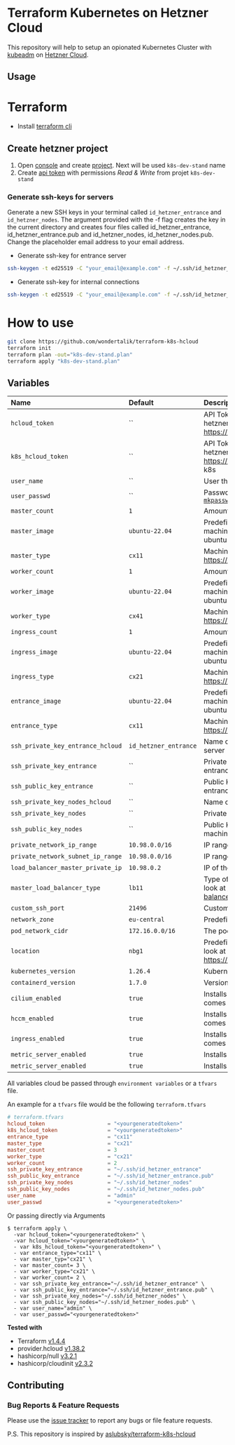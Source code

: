 # Terraform Kubernetes on Hetzner Cloud

This repository will help to setup an opionated Kubernetes Cluster with [kubeadm](https://kubernetes.io/docs/setup/independent/create-cluster-kubeadm/) on [Hetzner Cloud](https://www.hetzner.com/cloud?country=us).

## Usage

# Terraform

- Install [terraform cli](https://developer.hashicorp.com/terraform/tutorials/aws-get-started/install-cli)

## Create hetzner project

1. Open [console](https://console.hetzner.cloud) and create [project](https://docs.hetzner.com/cloud/general/faq). Next will be used  `k8s-dev-stand` name
2. Create [api token](https://docs.hetzner.com/cloud/api/getting-started/generating-api-token) with permissions *Read & Write* from projet `k8s-dev-stand`

### Generate ssh-keys for servers

Generate a new SSH keys in your terminal called `id_hetzner_entrance` and `id_hetzner_nodes`. The argument provided with the -f flag creates the key in the current directory and creates four files called id_hetzner_entrance, id_hetzner_entrance.pub and id_hetzner_nodes, id_hetzner_nodes.pub. Change the placeholder email address to your email address.

- Generate ssh-key for entrance server

```sh
ssh-keygen -t ed25519 -C "your_email@example.com" -f ~/.ssh/id_hetzner_entrance
```

- Generate ssh-key for internal connections

```sh
ssh-keygen -t ed25519 -C "your_email@example.com" -f ~/.ssh/id_hetzner_nodes
```




# How to use

```sh
git clone https://github.com/wondertalik/terraform-k8s-hcloud
terraform init
terraform plan -out="k8s-dev-stand.plan"
terraform apply "k8s-dev-stand.plan"
```

## Variables

| Name                              | Default               | Description                                                                                                                                              | Required |
| :-------------------------------- | :-------------------- | :------------------------------------------------------------------------------------------------------------------------------------------------------- | :------: |
| `hcloud_token`                    | ``                    | API Token that will be generated through your hetzner cloud project https://console.hetzner.cloud/projects                                               |   Yes    |
| `k8s_hcloud_token`                | ``                    | API Token that will be generated through your hetzner cloud project https://console.hetzner.cloud/projects, used by k8s                                  |   Yes    |
| `user_name`                       | ``                    | User that wil be created in all nodes                                                                                                                    |   Yes    |
| `user_passwd`                     | ``                    | Password hash `` for new user created by [`mkpasswd --method=SHA-512 --rounds=4096`](https://cloudinit.readthedocs.io/en/latest/reference/examples.html) |   Yes    |
| `master_count`                    | `1`                   | Amount of masters that will be created                                                                                                                   |    No    |
| `master_image`                    | `ubuntu-22.04`        | Predefined Image that will be used to spin up the machines (Currently supported: ubuntu-22.04, ubuntu-20.04, ubuntu-18.04)                               |    No    |
| `master_type`                     | `cx11`                | Machine type for more types have a look at https://www.hetzner.de/cloud                                                                                  |    No    |
| `worker_count`                    | `1`                   | Amount of workers that will be created                                                                                                                   |    No    |
| `worker_image`                    | `ubuntu-22.04`        | Predefined Image that will be used to spin up the machines (Currently supported: ubuntu-22.04, ubuntu-20.04, ubuntu-18.04)                               |    No    |
| `worker_type`                     | `cx41`                | Machine type for more types have a look at https://www.hetzner.de/cloud                                                                                  |    No    |
| `ingress_count`                   | `1`                   | Amount of ingress-nginx that will be created                                                                                                             |    No    |
| `ingress_image`                   | `ubuntu-22.04`        | Predefined Image that will be used to spin up the machines (Currently supported: ubuntu-22.04, ubuntu-20.04, ubuntu-18.04)                               |    No    |
| `ingress_type`                    | `cx21`                | Machine type for more types have a look at https://www.hetzner.de/cloud                                                                                  |    No    |
| `entrance_image`                  | `ubuntu-22.04`        | Predefined Image that will be used to spin up the machines (Currently supported: ubuntu-22.04, ubuntu-20.04, ubuntu-18.04)                               |    No    |
| `entrance_type`                   | `cx11`                | Machine type for more types have a look at https://www.hetzner.de/cloud                                                                                  |    No    |
| `ssh_private_key_entrance_hcloud` | `id_hetzner_entrance` | Name of the ssh key in hcloud for entrance server                                                                                                        |    No    |
| `ssh_private_key_entrance`        | ``                    | Private Key to authorized the access for the entrance server                                                                                             |   Yes    |
| `ssh_public_key_entrance`         | ``                    | Public Key to authorized the access for the entrance server                                                                                              |   Yes    |
| `ssh_private_key_nodes_hcloud`    | ``                    | Name of the ssh key in hcloud for the machines                                                                                                           |    No    |
| `ssh_private_key_nodes`           | ``                    | Private Key to access the machines                                                                                                                       |   Yes    |
| `ssh_public_key_nodes`            | ``                    | Public Key to authorized the access for the machines                                                                                                     |   Yes    |
| `private_network_ip_range`        | `10.98.0.0/16`        | IP range of private network                                                                                                                              |    No    |
| `private_network_subnet_ip_range` | `10.98.0.0/16`        | IP range of private sub network                                                                                                                          |    No    |
| `load_balancer_master_private_ip` | `10.98.0.2`           | IP of the master load balancer                                                                                                                           |    No    |
| `master_load_balancer_type`       | `lb11`                | Type of the loadbalancer, for more type have a look at https://docs.hetzner.com/cloud/load-balancers/overview                                            |    No    |
| `custom_ssh_port`                 | `21496`               | Custom ssh port for open ssh server                                                                                                                      |    No    |
| `network_zone`                    | `eu-central`          | Predefined network zone                                                                                                                                  |    No    |
| `pod_network_cidr`                | `172.16.0.0/16`       | The pod IPs that was created at installation time                                                                                                        |    No    |
| `location`                        | `nbg1`                | Predefined location, for more locations have a look at https://docs.hetzner.com/cloud/general/locations                                                  |    No    |
| `kubernetes_version`              | `1.26.4`              | Kubernetes version that will be installed                                                                                                                |    No    |
| `containerd_version`              | `1.7.0`               | Version of containerd (container runtimes)                                                                                                               |    No    |
| `cilium_enabled`                  | `true`                | Installs Cilium Network Provider after the master comes up                                                                                               |    No    |
| `hccm_enabled`                    | `true`                | Installs Hetzner Cloud Provider after the master comes up                                                                                                |    No    |
| `ingress_enabled`                 | `true`                | Installs Ingress-Nginx after the ingress nodes comes up                                                                                                  |    No    |
| `metric_server_enabled`           | `true`                | Installs Metrics Server after the master comes up                                                                                                        |    No    |
| `metric_server_enabled`           | `true`                | Installs Metrics Server after the master comes up                                                                                                        |    No    |

All variables cloud be passed through `environment variables` or a `tfvars` file.

An example for a `tfvars` file would be the following `terraform.tfvars`

```toml
# terraform.tfvars
hcloud_token                    = "<yourgeneratedtoken>"
k8s_hcloud_token                = "<yourgeneratedtoken>"
entrance_type                   = "cx11"
master_type                     = "cx21"
master_count                    = 3
worker_type                     = "cx21"
worker_count                    = 2
ssh_private_key_entrance        = "~/.ssh/id_hetzner_entrance"
ssh_public_key_entrance         = "~/.ssh/id_hetzner_entrance.pub"
ssh_private_key_nodes           = "~/.ssh/id_hetzner_nodes"
ssh_public_key_nodes            = "~/.ssh/id_hetzner_nodes.pub"
user_name                       = "admin"
user_passwd                     = "<yourgeneratedtoken>"
```

Or passing directly via Arguments

```console
$ terraform apply \
  -var hcloud_token="<yourgeneratedtoken>" \
  -var hcloud_token="<yourgeneratedtoken>" \
  - var k8s_hcloud_token="<yourgeneratedtoken>" \
  - var entrance_type="cx11" \
  - var master_typ="cx21" \
  - var master_count= 3 \
  - var worker_type="cx21" \
  - var worker_count= 2 \
  - var ssh_private_key_entrance="~/.ssh/id_hetzner_entrance" \
  - var ssh_public_key_entrance="~/.ssh/id_hetzner_entrance.pub" \
  - var ssh_private_key_nodes="~/.ssh/id_hetzner_nodes" \
  - var ssh_public_key_nodes="~/.ssh/id_hetzner_nodes.pub" \
  - var user_name="admin" \
  - var user_passwd="<yourgeneratedtoken>"
```

**Tested with**

- Terraform [v1.4.4](https://github.com/hashicorp/terraform/tree/v1.4.4)
- provider.hcloud [v1.38.2](https://github.com/terraform-providers/terraform-provider-hcloud)
- hashicorp/null [v3.2.1](https://github.com/terraform-providers/terraform-provider-hcloud)
- hashicorp/cloudinit [v2.3.2](https://registry.terraform.io/providers/hashicorp/cloudinit)

## Contributing

### Bug Reports & Feature Requests

Please use the [issue tracker](https://github.com/wondertalik/terraform-k8s-hcloud/issues) to report any bugs or file feature requests.

P.S. This repository is inspired by [aslubsky/terraform-k8s-hcloud](https://github.com/aslubsky/terraform-k8s-hcloud)